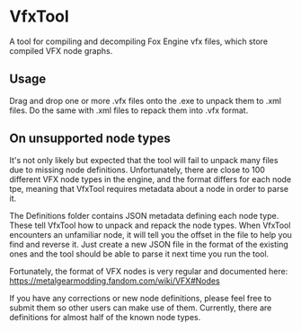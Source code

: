 # VfxTool
A tool for compiling and decompiling Fox Engine vfx files, which store compiled VFX node graphs.

## Usage
Drag and drop one or more .vfx files onto the .exe to unpack them to .xml files. Do the same with .xml files to repack them into .vfx format.

## On unsupported node types
It's not only likely but expected that the tool will fail to unpack many files due to missing node definitions. Unfortunately, there are close to 100 different VFX node types in the engine, and the format differs for each node tpe, meaning that VfxTool requires metadata about a node in order to parse it.

The Definitions folder contains JSON metadata defining each node type. These tell VfxTool how to unpack and repack the node types. When VfxTool encounters an unfamiliar node, it will tell you the offset in the file to help you find and reverse it. Just create a new JSON file in the format of the existing ones and the tool should be able to parse it next time you run the tool.

Fortunately, the format of VFX nodes is very regular and documented here: https://metalgearmodding.fandom.com/wiki/VFX#Nodes

If you have any corrections or new node definitions, please feel free to submit them so other users can make use of them. Currently, there are definitions for almost half of the known node types.
